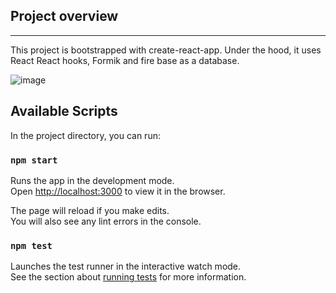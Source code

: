 ## Project overview
***
This project is bootstrapped with create-react-app.
Under the hood, it uses React React hooks, Formik and fire base as a database.

![image](https://user-images.githubusercontent.com/42729832/213906255-7af24112-154b-4abb-bdd9-9af6e016824a.png)


## Available Scripts

In the project directory, you can run:

### `npm start`

Runs the app in the development mode.<br />
Open [http://localhost:3000](http://localhost:3000) to view it in the browser.

The page will reload if you make edits.<br />
You will also see any lint errors in the console.

### `npm test`

Launches the test runner in the interactive watch mode.<br />
See the section about [running tests](https://facebook.github.io/create-react-app/docs/running-tests) for more information.
